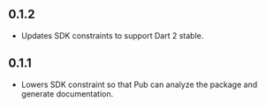 ## 0.1.2

* Updates SDK constraints to support Dart 2 stable.

## 0.1.1

* Lowers SDK constraint so that Pub can analyze the package and generate
  documentation.
